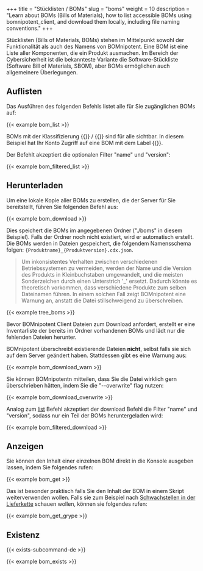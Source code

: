 +++
title = "Stücklisten / BOMs"
slug = "boms"
weight = 10
description = "Learn about BOMs (Bills of Materials), how to list accessible BOMs using bomnipotent_client, and download them locally, including file naming conventions."
+++


Stücklisten (Bills of Materials, BOMs) stehen im Mittelpunkt sowohl der Funktionalität als auch des Namens von BOMnipotent. Eine BOM ist eine Liste aller Komponenten, die ein Produkt ausmachen. Im Bereich der Cybersicherheit ist die bekannteste Variante die Software-Stückliste (Software Bill of Materials, SBOM), aber BOMs ermöglichen auch allgemeinere Überlegungen.

## Auflisten

Das Ausführen des folgenden Befehls listet alle für Sie zugänglichen BOMs auf:

{{< example bom_list >}}

BOMs mit der Klassifizierung {{<tlp-white>}} / {{<tlp-clear>}} sind für alle sichtbar. In diesem Beispiel hat Ihr Konto Zugriff auf eine BOM mit dem Label {{<tlp-amber>}}.

Der Befehlt akzeptiert die optionalen Filter "name" und "version":

{{< example bom_filtered_list >}}

## Herunterladen

Um eine lokale Kopie aller BOMs zu erstellen, die der Server für Sie bereitstellt, führen Sie folgenden Befehl aus:

{{< example bom_download >}}

Dies speichert die BOMs im angegebenen Ordner ("./boms" in diesem Beispiel). Falls der Ordner noch nicht existiert, wird er automatisch erstellt. Die BOMs werden in Dateien gespeichert, die folgendem Namensschema folgen: `{Produktname}_{Produktversion}.cdx.json`.

> Um inkonsistentes Verhalten zwischen verschiedenen Betriebssystemen zu vermeiden, werden der Name und die Version des Produkts in Kleinbuchstaben umgewandelt, und die meisten Sonderzeichen durch einen Unterstrich '_' ersetzt. Dadurch könnte es theoretisch vorkommen, dass verschiedene Produkte zum selben Dateinamen führen. In einem solchen Fall zeigt BOMnipotent eine Warnung an, anstatt die Datei stillschweigend zu überschreiben.

{{< example tree_boms >}}

Bevor BOMnipotent Client Dateien zum Download anfordert, erstellt er eine Inventarliste der bereits im Ordner vorhandenen BOMs und lädt nur die fehlenden Dateien herunter.

BOMnipotent überschreibt existierende Dateien **nicht**, selbst falls sie sich auf dem Server geändert haben. Stattdessen gibt es eine Warnung aus:

{{< example bom_download_warn >}}

Sie können BOMnipotentn mitteilen, dass Sie die Datei wirklich gern überschrieben hätten, indem Sie die "--overwrite" flag nutzen:

{{< example bom_download_overwrite >}}

Analog zum [list](#auflistung) Befehl akzeptiert der download Befehl die Filter "name" und "version", sodass nur ein Teil der BOMs heruntergeladen wird:

{{< example bom_filtered_download >}}

## Anzeigen

Sie können den Inhalt einer einzelnen BOM direkt in die Konsole ausgeben lassen, indem Sie folgendes rufen:

{{< example bom_get >}}

Das ist besonder praktisch falls Sie den Inhalt der BOM in einem Skript weiterverwenden wollen. Falls sie zum Beispiel nach [Schwachstellen in der Lieferkette](/de/integration/grype/) schauen wollen, können sie folgendes rufen:

{{< example bom_get_grype >}}

## Existenz

{{< exists-subcommand-de >}}

{{< example bom_exists >}}
